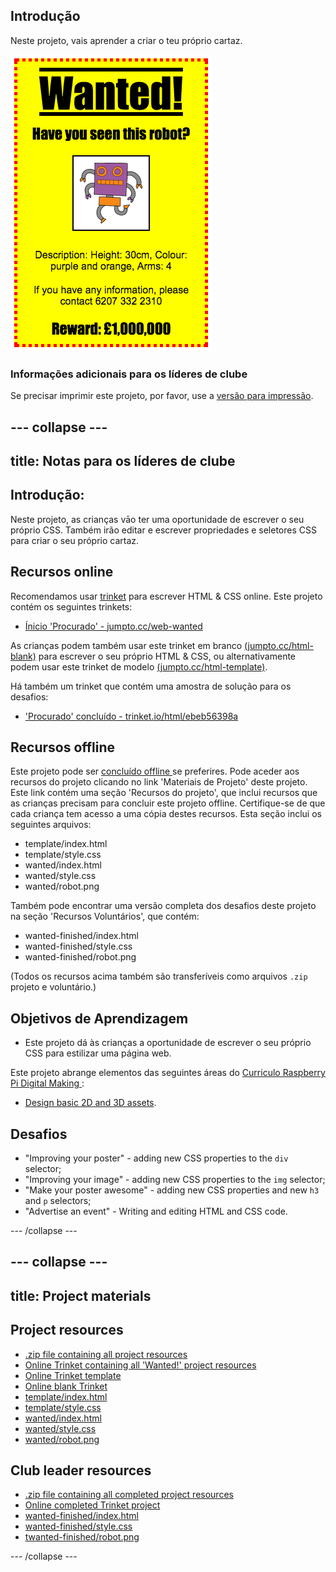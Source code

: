 ## Introdução

Neste projeto, vais aprender a criar o teu próprio cartaz.

![screenshot](images/wanted-final.png)

### Informações adicionais para os líderes de clube

Se precisar imprimir este projeto, por favor, use a [versão para impressão](https://projects.raspberrypi.org/en/projects/wanted/print).

## \--- collapse \---

## title: Notas para os líderes de clube

## Introdução:

Neste projeto, as crianças vāo ter uma oportunidade de escrever o seu próprio CSS. Também irão editar e escrever propriedades e seletores CSS para criar o seu próprio cartaz.

## Recursos online

Recomendamos usar [trinket](https://trinket.io/) para escrever HTML & CSS online. Este projeto contém os seguintes trinkets:

* [Ínicio 'Procurado' - jumpto.cc/web-wanted](http://jumpto.cc/web-wanted)

As crianças podem também usar este trinket em branco [(jumpto.cc/html-blank)](http://jumpto.cc/html-blank) para escrever o seu próprio HTML & CSS, ou alternativamente podem usar este trinket de modelo [(jumpto.cc/html-template)](http://jumpto.cc/html-template).

Há também um trinket que contém uma amostra de solução para os desafios:

* ['Procurado' concluído - trinket.io/html/ebeb56398a](https://trinket.io/html/ebeb56398a)

## Recursos offline

Este projeto pode ser [ concluído offline ](https://www.codeclubprojects.org/en-GB/resources/webdev-working-offline/) se preferires. Pode aceder aos recursos do projeto clicando no link 'Materiais de Projeto' deste projeto. Este link contém uma seção 'Recursos do projeto', que inclui recursos que as crianças precisam para concluir este projeto offline. Certifique-se de que cada criança tem acesso a uma cópia destes recursos. Esta seção inclui os seguintes arquivos:

* template/index.html
* template/style.css
* wanted/index.html
* wanted/style.css
* wanted/robot.png

Também pode encontrar uma versão completa dos desafios deste projeto na seção 'Recursos Voluntários', que contém:

* wanted-finished/index.html
* wanted-finished/style.css
* wanted-finished/robot.png

(Todos os recursos acima também são transferíveis como arquivos `.zip` projeto e voluntário.)

## Objetivos de Aprendizagem

* Este projeto dá às crianças a oportunidade de escrever o seu próprio CSS para estilizar uma página web.

Este projeto abrange elementos das seguintes áreas do [ Curriculo Raspberry Pi Digital Making ](http://rpf.io/curriculum):

* [Design basic 2D and 3D assets](https://www.raspberrypi.org/curriculum/design/creator).

## Desafios

* "Improving your poster" - adding new CSS properties to the `div` selector;
* "Improving your image" - adding new CSS properties to the `img` selector;
* "Make your poster awesome" - adding new CSS properties and new `h3` and `p` selectors;
* "Advertise an event" - Writing and editing HTML and CSS code.

\--- /collapse \---

## \--- collapse \---

## title: Project materials

## Project resources

* [.zip file containing all project resources](resources/wanted-project-resources.zip)
* [Online Trinket containing all 'Wanted!' project resources](http://jumpto.cc/web-wanted)
* [Online Trinket template](http://jumpto.cc/trinket-template)
* [Online blank Trinket](http://jumpto.cc/trinket-blank)
* [template/index.html](resources/template-index.html)
* [template/style.css](resources/template-style.css)
* [wanted/index.html](resources/wanted-index.html)
* [wanted/style.css](resources/wanted-style.css)
* [wanted/robot.png](resources/wanted-robot.png)

## Club leader resources

* [.zip file containing all completed project resources](resources/wanted-volunteer-resources.zip)
* [Online completed Trinket project](https://trinket.io/html/ebeb56398a)
* [wanted-finished/index.html](resources/wanted-finished-index.html)
* [wanted-finished/style.css](resources/wanted-finished-style.css)
* [twanted-finished/robot.png](resources/twanted-finished-robot.png)

\--- /collapse \---